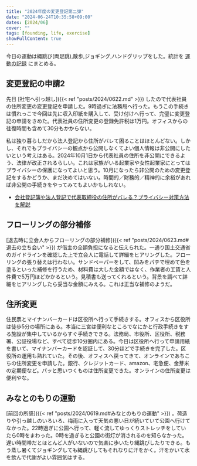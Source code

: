 ```yaml
---
title: "2024年度の変更登記第二弾"
date: "2024-06-24T10:35:58+09:00"
dates: [2024/06]
cover: ""
tags: [founding, life, exercise]
showFullContent: true
---
```


今日の運動は縄跳び(両足跳),散歩,ジョギング,ハンドグリップをした。統計を [運動の記録](https://docs.google.com/spreadsheets/d/1bg85QtM-LciUgey8I79uI7vW2PEwsP6TVdeIRVkACBg/edit?usp=sharing) にまとめる。

## 変更登記の申請2

先日 [社宅へ引っ越し]({{< ref "posts/2024/0622.md" >}}) したので代表社員の住所変更の変更登記を申請した。9時過ぎに法務局へ行った。もうこの手続きは慣れっこで今回は先に収入印紙を購入して、受け付けへ行って、完璧に変更登記の申請をきめた。代表社員の住所変更の登録免許税は1万円。オフィスからの往復時間も含めて30分もかからない。

私は独り暮らしだから法人登記から住所がバレて困ることはほとんどない。しかし、それでもプライバシーの観点から公開しなくてよい個人情報は非公開にしたいという考えはある。2024年10月1日から代表社員の住所を非公開にできるよう、法律が改正されるらしい。これは家族がいる起業家や女性起業家にとってはプライバシーの保護になってよいと思う。10月になったら非公開のための変更登記をするかどうか、まだ決めてはいない。時間的／財務的／精神的に余裕があれば非公開の手続きをやってみてもよいかもしれない。

* [会社登記簿や法人登記で代表取締役の住所がバレる？プライバシー対策方法を解説](https://corporate.ai-con.lawyer/articles/address-change/35)

## フローリングの部分補修

[退去時に立会人からフローリングの部分補修]({{< ref "posts/2024/0623.md#退去の立ち会い" >}}) が借主の全額負担になると伝えられた。一通り国土交通省のガイドラインを確認した上で立会人に電話して詳細をヒアリングした。フローリングの張り替えは行わない。サンドペーパーをして、凹みをパテで埋めて色を塗るといった補修を行うため、材料費は大した金額ではなく、作業者の工賃と人件費で5万円ほどかかるという。見積書も送ってくれるという。背景を調べて詳細をヒアリングしたら妥当な金額にみえる。これは正当な補修のようだ。

## 住所変更

住民票とマイナンバーカードは区役所へ行って手続きする。オフィスから区役所は徒歩5分の場所にある。本当に三宮は便利なところでなにかと行政手続きをする施設が集中しているからすぐ手続きできる。法務局、市役所、区役所、税務署、公証役場など、すべて徒歩10分圏内にある。今日は区役所へ行って申請用紙を書いて、マイナンバーカードを認証して、30分ほどで手続きを完了した。区役所の運用も熟れていた。その後、オフィスへ戻ってきて、オンラインであちこちの住所変更を申請した。銀行、クレジットカード、amazon、宅急便、金芽米の定期便など。パッと思いつくものは住所変更できた。オンラインの住所変更は便利やな。

## みなとのもりの運動

[前回の所感]({{< ref "posts/2024/0619.md#みなとのもりの運動" >}}) 。荷造りや引っ越しのいろいろ、梅雨に入って天気の悪い日が続いていて公園へ行けてなかった。22時過ぎに公園へ行って、軽く流してゆっくりストレッチをしていたら0時をまわった。0時を過ぎると公園の街灯が消されるのを知らなかった。遅い時間帯だとほとんど人がいないので気楽に歩いたり縄跳びしたりできる。もう蒸し暑くてジョギングしても縄跳びしてもそれなりに汗をかく。汗をかいて水を飲んで代謝がよい雰囲気はする。
